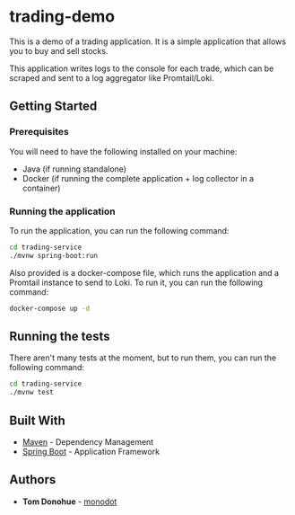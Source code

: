 # trading-demo

This is a demo of a trading application. It is a simple application that allows you to buy and sell stocks.

This application writes logs to the console for each trade, which can be scraped and sent to a log aggregator like Promtail/Loki.

## Getting Started

### Prerequisites

You will need to have the following installed on your machine:

- Java (if running standalone)
- Docker (if running the complete application + log collector in a container)

### Running the application

To run the application, you can run the following command:

```bash
cd trading-service
./mvnw spring-boot:run
```

Also provided is a docker-compose file, which runs the application and a Promtail instance to send to Loki. To run it, you can run the following command:

```bash
docker-compose up -d
```

## Running the tests

There aren't many tests at the moment, but to run them, you can run the following command:

```bash
cd trading-service
./mvnw test
```

## Built With

- [Maven](https://maven.apache.org) - Dependency Management
- [Spring Boot](https://spring.io/projects/spring-boot) - Application Framework

## Authors

- **Tom Donohue** - [monodot](https://github.com/monodot)


